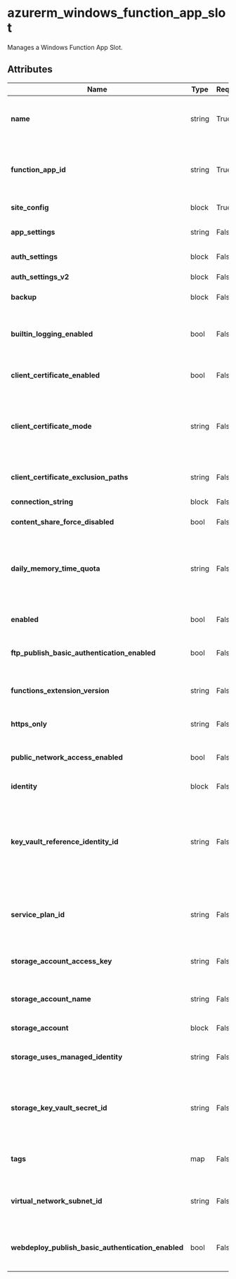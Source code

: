 # azurerm_windows_function_app_slot

Manages a Windows Function App Slot.

## Attributes

| Name | Type | Required? | Default  | possible values | Description |
| ---- | ---- | --------- | -------- | ----------- | ----------- |
| **name** | string | True | -  |  -  | Specifies the name of the Windows Function App Slot. Changing this forces a new resource to be created. | 
| **function_app_id** | string | True | -  |  -  | The name of the Windows Function App this Slot is a member of. Changing this forces a new resource to be created. | 
| **site_config** | block | True | -  |  -  | a `site_config` block as detailed below. | 
| **app_settings** | string | False | -  |  -  | A map of key-value pairs for [App Settings](https://docs.microsoft.com/azure/azure-functions/functions-app-settings) and custom values. | 
| **auth_settings** | block | False | -  |  -  | an `auth_settings` block as detailed below. | 
| **auth_settings_v2** | block | False | -  |  -  | an `auth_settings_v2` block as detailed below. | 
| **backup** | block | False | -  |  -  | a `backup` block as detailed below. | 
| **builtin_logging_enabled** | bool | False | `True`  |  -  | Should built-in logging be enabled. Configures `AzureWebJobsDashboard` app setting based on the configured storage setting. Defaults to `true`. | 
| **client_certificate_enabled** | bool | False | -  |  -  | Should the Function App Slot use Client Certificates. | 
| **client_certificate_mode** | string | False | `Optional`  |  `Required`, `Optional`, `OptionalInteractiveUser`  | The mode of the Function App Slot's client certificates requirement for incoming requests. Possible values are `Required`, `Optional`, and `OptionalInteractiveUser`. Defaults to `Optional`. | 
| **client_certificate_exclusion_paths** | string | False | -  |  -  | Paths to exclude when using client certificates, separated by ; | 
| **connection_string** | block | False | -  |  -  | a `connection_string` block as detailed below. | 
| **content_share_force_disabled** | bool | False | -  |  -  | Force disable the content share settings. | 
| **daily_memory_time_quota** | string | False | `0`  |  -  | The amount of memory in gigabyte-seconds that your application is allowed to consume per day. Setting this value only affects function apps in Consumption Plans. Defaults to `0`. | 
| **enabled** | bool | False | `True`  |  -  | Is the Windows Function App Slot enabled. Defaults to `true`. | 
| **ftp_publish_basic_authentication_enabled** | bool | False | `True`  |  -  | Should the default FTP Basic Authentication publishing profile be enabled. Defaults to `true`. | 
| **functions_extension_version** | string | False | `~4`  |  -  | The runtime version associated with the Function App Slot. Defaults to `~4`. | 
| **https_only** | string | False | -  |  -  | Can the Function App Slot only be accessed via HTTPS? | 
| **public_network_access_enabled** | bool | False | `True`  |  -  | Should public network access be enabled for the Function App. Defaults to `true`. | 
| **identity** | block | False | -  |  -  | an `identity` block as detailed below. | 
| **key_vault_reference_identity_id** | string | False | -  |  -  | The User Assigned Identity ID used for accessing KeyVault secrets. The identity must be assigned to the application in the `identity` block. [For more information see - Access vaults with a user-assigned identity](https://docs.microsoft.com/azure/app-service/app-service-key-vault-references#access-vaults-with-a-user-assigned-identity) | 
| **service_plan_id** | string | False | -  |  -  | The ID of the Service Plan in which to run this slot. If not specified the same Service Plan as the Windows Function App will be used. | 
| **storage_account_access_key** | string | False | -  |  -  | The access key which will be used to access the storage account for the Function App Slot. | 
| **storage_account_name** | string | False | -  |  -  | The backend storage account name which will be used by this Function App Slot. | 
| **storage_account** | block | False | -  |  -  | One or more `storage_account` blocks. | 
| **storage_uses_managed_identity** | string | False | -  |  -  | Should the Function App Slot use its Managed Identity to access storage. | 
| **storage_key_vault_secret_id** | string | False | -  |  -  | The Key Vault Secret ID, optionally including version, that contains the Connection String to connect to the storage account for this Function App Slot. | 
| **tags** | map | False | -  |  -  | A mapping of tags which should be assigned to the Windows Function App Slot. | 
| **virtual_network_subnet_id** | string | False | -  |  -  | The subnet id which will be used by this Function App Slot for [regional virtual network integration](https://docs.microsoft.com/en-us/azure/app-service/overview-vnet-integration#regional-virtual-network-integration). | 
| **webdeploy_publish_basic_authentication_enabled** | bool | False | `True`  |  -  | Should the default WebDeploy Basic Authentication publishing credentials enabled. Defaults to`true`. | 

